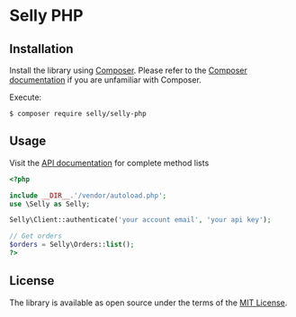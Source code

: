 # Selly PHP

## Installation

Install the library using [Composer](https://getcomposer.org). Please refer to the [Composer documentation](https://getcomposer.org/doc/01-basic-usage.md) if you are unfamiliar with Composer.

Execute:

    $ composer require selly/selly-php

## Usage

Visit the [API documentation](https://developer.selly.io/?php) for complete method lists

```php
<?php

include __DIR__.'/vendor/autoload.php';
use \Selly as Selly;

Selly\Client::authenticate('your account email', 'your api key');

// Get orders
$orders = Selly\Orders::list();
?>
```

## License

The library is available as open source under the terms of the [MIT License](http://opensource.org/licenses/MIT).

